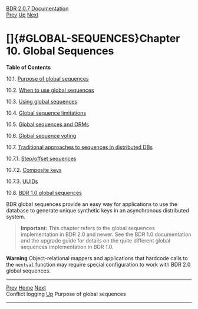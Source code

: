   [BDR 2.0.7 Documentation](README.md)                                                                    
  [Prev](conflicts-logging.md "Conflict logging")   [Up](manual.md)        [Next](global-sequences-purpose.md "Purpose of global sequences")  


# []{#GLOBAL-SEQUENCES}Chapter 10. Global Sequences

**Table of Contents**

10.1. [Purpose of global sequences](global-sequences-purpose.md)

10.2. [When to use global sequences](global-sequences-when.md)

10.3. [Using global sequences](global-sequence-usage.md)

10.4. [Global sequence limitations](global-sequence-limitations.md)

10.5. [Global sequences and ORMs](global-sequences-orms.md)

10.6. [Global sequence voting](global-sequence-voting.md)

10.7. [Traditional approaches to sequences in distributed
DBs](global-sequences-alternatives.md)

10.7.1. [Step/offset
sequences](global-sequences-alternatives.md#GLOBAL-SEQUENCES-ALTERNATIVE-STEPOFFSET)

10.7.2. [Composite
keys](global-sequences-alternatives.md#GLOBAL-SEQUENCES-ALTERNATIVE-COMPOSITE)

10.7.3.
[UUIDs](global-sequences-alternatives.md#GLOBAL-SEQUENCES-ALTERNATIVE-UUID)

10.8. [BDR 1.0 global sequences](global-sequences-bdr10.md)

BDR global sequences provide an easy way for applications to use the
database to generate unique synthetic keys in an asynchronous
distributed system.

> **Important:** This chapter refers to the global sequences
> implementation in BDR 2.0 and newer. See the BDR 1.0 documentation and
> the upgrade guide for details on the quite different global sequences
> implementation in BDR 1.0.

  **Warning**
  Object-relational mappers and applications that hardcode calls to the `nextval` function may require special configuration to work with BDR 2.0 global sequences.



  ----------------------------------------------- ----------------------------------- ------------------------------------------------------
  [Prev](conflicts-logging.md)    [Home](README.md)    [Next](global-sequences-purpose.md)  
  Conflict logging                                 [Up](manual.md)                              Purpose of global sequences
  ----------------------------------------------- ----------------------------------- ------------------------------------------------------
